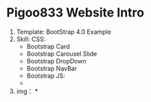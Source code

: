 # Pigoo833 Website Intro

1. Template: BootStrap 4.0 Example
2. Skill:
    CSS:
    * Bootstrap Card
    * Bootstrap Carousel Slide
    * Bootstrap DropDown
    * Bootstrap NavBar
    * Bootstrap 
    JS:
    * 
3. img：
    * 